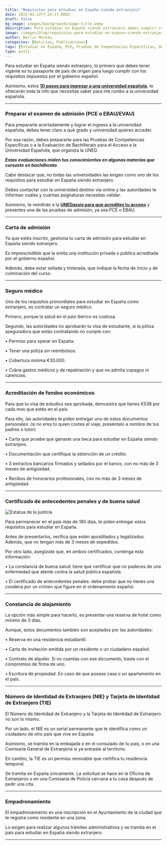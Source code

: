 ```yaml
---
title: "Requisitos para estudiar en España siendo extranjero"
date: 2022-03-22T7:24:17.000Z
draft: false
bg_image: images/backgrounds/page-title.webp
description: Para estudiar en España siendo extranjero debes cumplir con estos requisitos que te exige el gobierno español.
image: /images/blog/requisitos-para-estudiar-en-espana-siendo-extranjero.webp
author: Nerlis Moreau
categories: [Noticias, Publicaciones]
tags: [Estudiar en España, PCE, Pruebas de Competencias Específicas, Universidad en España, Universidad Española]
type: post1
---
```


Para estudiar en España siendo extranjero, lo primero que debes tener vigente es tu pasaporte de país de origen para luego cumplir con los requisitos impuestos por el gobierno español. 

Asimismo, estos **[10 pasos para ingresar a una universidad española](https://ongazi.com/10-pasos-ingresar-a-una-universidad-espanola/)**, te ofrecerán toda la info que necesitas saber para irte rumbo a la universidad española.

---

### Preparar el examen de admisión (PCE o EBAU/EVAU) 

Para prepararte acertadamente y lograr el ingreso a la universidad española, debes tener claro a qué grado y universidad quieres acceder.

Por esa razón, debes prepararte para las Pruebas de Competencias Específicas o a la Evaluación de Bachillerato para el Acceso a la Universidad Española, que organiza la UNED.

***Estas evaluaciones miden tus conocimientos en algunas materias que cursaste en bachillerato***.

Cabe destacar que, no todas las universidades las exigen como uno de los requisitos para estudiar en España siendo extranjero.

Debes contactar con la universidad destino vía online y las autoridades te informan cuáles y cuántas asignaturas necesitas validar.  

Asimismo, te remitirán a la **[UNEDassis para que acredites tu acceso](https://unedasiss.uned.es/simuladorSolicitud)** y presentes una de las pruebas de admisión, ya sea PCE o EBAU.

---

### Carta de admisión

Ya que estés inscrito, gestiona tu carta de admisión para estudiar en España siendo extranjero.

Es imprescindible que la emita una institución privada o pública acreditada por el gobierno español. 

Además, debe estar sellada y timbrada, que indique la fecha de inicio y de culminación del curso.

---

### Seguro médico

Uno de los requisitos primordiales para estudiar en España como extranjero, es contratar un seguro médico.

Primero, porque la salud en el país ibérico es costosa. 

Segundo, las autoridades no aprobarán tu visa de estudiante, si la póliza aseguradora que estás contratando no cumple con:

•	Permiso para operar en España.

•	Tener una póliza sin reembolsos.

•	Cobertura mínima €30.000.

•	Cubra gastos médicos y de repatriación y que no admita copagos ni carencias.

---

### Acreditación de fondos económicos

Para que tu visa de estudios sea aprobada, demuestra que tienes €538 por cada mes que estés en el país.

Para ello, las autoridades te piden entregar uno de estos documentos personales: (si no eres tú quien costea el viaje, preséntalo a nombre de tus padres o tutor)

•	Carta que pruebe que ganaste una beca para estudiar en España siendo extranjero.

•	Documentación que certifique la obtención de un crédito.

•	3 extractos bancarios firmados y sellados por el banco, con no más de 3 meses de antigüedad.

•	Recibos de honorarios profesionales, con no más de 3 meses de antigüedad.

---

### Certificado de antecedentes penales y de buena salud

![Estatua de la justicia](/images/blog/figura-de-la-justicia.webp)

Para permanecer en el país más de 180 días, te piden entregar estos requisitos para estudiar en España.

Antes de presentarlos, verifica que estén apostillados y legalizados. Además, que no tengan más de 3 meses de expedidos.

Por otro lado, asegúrate que, en ambos certificados, contenga esta información:

•	La constancia de buena salud: tiene que certificar que no padeces de una enfermedad que atente contra la salud pública española.

•	El certificado de antecedentes penales: debe probar que no tienes una condena por un crimen que figure en el ordenamiento español.

---

### Constancia de alojamiento

La opción más simple para hacerlo, es presentar una reserva de hotel como mínimo de 3 días.

Aunque, estos documentos también son aceptados por las autoridades:

•	Reserva en una residencia estudiantil.

•	Carta de invitación emitida por un residente o un ciudadano español. 

•	Contrato de alquiler. Si no cuentas con ese documento, basta con el compromiso de firma de uno.

•	Escritura de propiedad. En caso de que poseas casa o un apartamento en el país.

---

### Número de Identidad de Extranjero (NIE) y Tarjeta de Identidad de Extranjero (TIE)

El Número de Identidad de Extranjero y la Tarjeta de Identidad de Extranjero no son lo mismo.

Por un lado, el NIE es un serial permanente que te identifica como un ciudadano de otro país que vive en España.

Asimismo, se tramita en la embajada o en el consulado de tu país, o en una Comisaría General de Extranjería si ya entraste al territorio.

En cambio, la TIE es un permiso renovable que certifica tu residencia temporal.

Se tramita en España únicamente. La solicitud se hace en la Oficina de Extranjeros o en una Comisaría de Policía cercana a tu casa después de pedir una cita.

---

### Empadronamiento

El empadronamiento es una inscripción en el Ayuntamiento de la ciudad que te registra como residente en una zona.

Lo exigen para realizar algunos trámites administrativos y se tramita en el país para estudiar en España siendo extranjero.

---